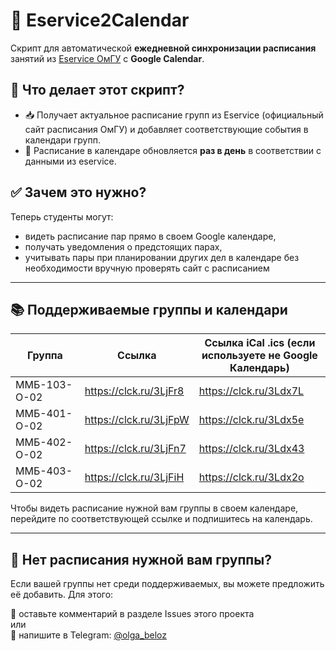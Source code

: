 # 📅 Eservice2Calendar

Скрипт для автоматической **ежедневной синхронизации расписания** занятий из [Eservice ОмГУ](https://eservice.omsu.ru/schedule/#/) с **Google Calendar**.

## 🔧 Что делает этот скрипт?

- 📥 Получает актуальное расписание групп из Eservice (официальный сайт расписания ОмГУ) и добавляет соответствующие события в календари групп.
- 🔄 Расписание в календаре обновляется **раз в день** в соответствии с данными из eservice.

## ✅ Зачем это нужно?

Теперь студенты могут:
- видеть расписание пар прямо в своем Google календаре,
- получать уведомления о предстоящих парах,
- учитывать пары при планировании других дел в календаре без необходимости вручную проверять сайт с расписанием

---

## 📚 Поддерживаемые группы и календари

|    Группа     | Ссылка                                                 | Ссылка iCal .ics (если используете **не** Google Календарь) |
|---------------|--------------------------------------------------------|-------------------------------------------------------------|
| ММБ-103-О-02  | https://clck.ru/3LjFr8                                 | https://clck.ru/3Ldx7L                                      |
| ММБ-401-О-02  | https://clck.ru/3LjFpW                                 | https://clck.ru/3Ldx5e                                      |
| ММБ-402-О-02  | https://clck.ru/3LjFn7                                 | https://clck.ru/3Ldx43                                      |
| ММБ-403-О-02  | https://clck.ru/3LjFiH                                 | https://clck.ru/3Ldx2o                                      |

Чтобы видеть расписание нужной вам группы в своем календаре, перейдите по соответствующей ссылке и подпишитесь на календарь.

---

## 🔄 Нет расписания нужной вам группы?

Если вашей группы нет среди поддерживаемых, вы можете предложить её добавить. Для этого:

📌 оставьте комментарий в разделе Issues этого проекта<br>
или<br>
💬 напишите в Telegram: [@olga_beloz](https://t.me/olga_beloz)
